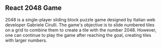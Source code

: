 ## React 2048 Game

2048 is a single-player sliding block puzzle game designed by Italian web developer Gabriele Cirulli.
The game's objective is to slide numbered tiles on a grid to combine them to create a tile with the number 2048. However, one can continue to play the game after reaching the goal, creating tiles with larger numbers.

